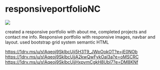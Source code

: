 # responsiveportfolioNC
![](nbmc1991/responsiveportfolioNC/blob/master/images/appfoto2.png)



created a responsive portfolio with about me, completed projects and contact me info.
Responsive portfolio with responsive images, navbar and layout.
used bootstrap grid system
semantic HTML

https://1drv.ms/u/s!Aqeoj9SklbcUji5H3T9_JWpOokOT?e=jE0NOb
https://1drv.ms/u/s!Aqeoj9SklbcUjjA2kwQwFykOal3a?e=oMSCRC
https://1drv.ms/u/s!Aqeoj9SklbcUjjHxpvmCgkH8UbI7?e=DM8KNf
